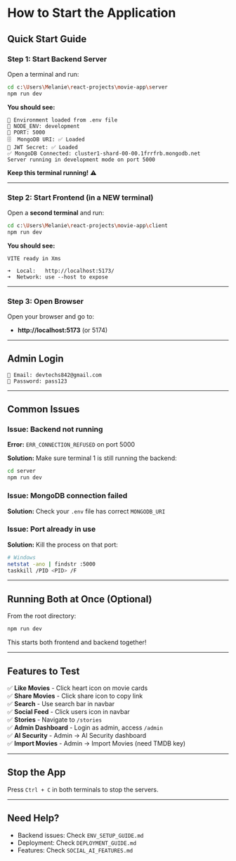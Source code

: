 # How to Start the Application

## Quick Start Guide

### Step 1: Start Backend Server

Open a terminal and run:

```bash
cd c:\Users\Melanie\react-projects\movie-app\server
npm run dev
```

**You should see:**
```
🔧 Environment loaded from .env file
📍 NODE_ENV: development
🔌 PORT: 5000
🗄️  MongoDB URI: ✅ Loaded
🔑 JWT Secret: ✅ Loaded
✅ MongoDB Connected: cluster1-shard-00-00.1frrfrb.mongodb.net
Server running in development mode on port 5000
```

**Keep this terminal running!** ⚠️

---

### Step 2: Start Frontend (in a NEW terminal)

Open a **second terminal** and run:

```bash
cd c:\Users\Melanie\react-projects\movie-app\client
npm run dev
```

**You should see:**
```
VITE ready in Xms

➜  Local:   http://localhost:5173/
➜  Network: use --host to expose
```

---

### Step 3: Open Browser

Open your browser and go to:
- **http://localhost:5173** (or 5174)

---

## Admin Login

```
📧 Email: devtechs842@gmail.com
🔑 Password: pass123
```

---

## Common Issues

### Issue: Backend not running
**Error:** `ERR_CONNECTION_REFUSED` on port 5000

**Solution:** Make sure terminal 1 is still running the backend:
```bash
cd server
npm run dev
```

### Issue: MongoDB connection failed
**Solution:** Check your `.env` file has correct `MONGODB_URI`

### Issue: Port already in use
**Solution:** Kill the process on that port:
```bash
# Windows
netstat -ano | findstr :5000
taskkill /PID <PID> /F
```

---

## Running Both at Once (Optional)

From the root directory:
```bash
npm run dev
```

This starts both frontend and backend together!

---

## Features to Test

✅ **Like Movies** - Click heart icon on movie cards  
✅ **Share Movies** - Click share icon to copy link  
✅ **Search** - Use search bar in navbar  
✅ **Social Feed** - Click users icon in navbar  
✅ **Stories** - Navigate to `/stories`  
✅ **Admin Dashboard** - Login as admin, access `/admin`  
✅ **AI Security** - Admin → AI Security dashboard  
✅ **Import Movies** - Admin → Import Movies (need TMDB key)  

---

## Stop the App

Press `Ctrl + C` in both terminals to stop the servers.

---

## Need Help?

- Backend issues: Check `ENV_SETUP_GUIDE.md`
- Deployment: Check `DEPLOYMENT_GUIDE.md`
- Features: Check `SOCIAL_AI_FEATURES.md`
